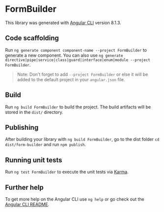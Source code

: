 # FormBuilder

This library was generated with [Angular CLI](https://github.com/angular/angular-cli) version 8.1.3.

## Code scaffolding

Run `ng generate component component-name --project FormBuilder` to generate a new component. You can also use `ng generate directive|pipe|service|class|guard|interface|enum|module --project FormBuilder`.
> Note: Don't forget to add `--project FormBuilder` or else it will be added to the default project in your `angular.json` file. 

## Build

Run `ng build FormBuilder` to build the project. The build artifacts will be stored in the `dist/` directory.

## Publishing

After building your library with `ng build FormBuilder`, go to the dist folder `cd dist/form-builder` and run `npm publish`.

## Running unit tests

Run `ng test FormBuilder` to execute the unit tests via [Karma](https://karma-runner.github.io).

## Further help

To get more help on the Angular CLI use `ng help` or go check out the [Angular CLI README](https://github.com/angular/angular-cli/blob/master/README.md).
